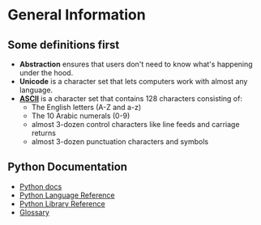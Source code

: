 # General Information

## Some definitions first

* **Abstraction** ensures that users don't need to know what's happening under the hood.
* **Unicode** is a character set that lets computers work with almost any language.
* **[ASCII](https://www.ascii-code.com/ASCII)** is a character set that contains 128 characters consisting of:
    * The English letters (A-Z and a-z)
    * The 10 Arabic numerals (0-9)
    * almost 3-dozen control characters like line feeds and carriage returns
    * almost 3-dozen punctuation characters and symbols

## Python Documentation

* [Python docs](https://www.python.org/doc/) 
* [Python Language Reference](https://docs.python.org/3/reference/index.html)
* [Python Library Reference](https://docs.python.org/3/library/index.html)
* [Glossary](https://docs.python.org/3/glossary.html)
